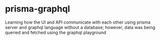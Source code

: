 # prisma-graphql
Learning how the UI and API communicate with each other using prisma server and graphql language without a database; however, data was being queried and fetched using the graphql playground
